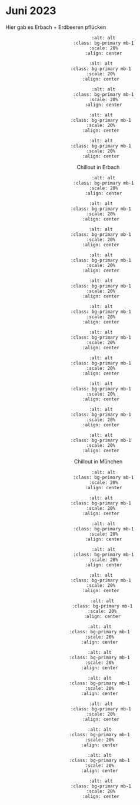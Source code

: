 # Juni 2023

Hier gab es Erbach + Erdbeeren pflücken

<div align="center">

```{image} ./images/68af2065-f885-4f3b-b361-19d3f2a2badf.JPG
    :alt: alt
    :class: bg-primary mb-1
    :scale: 20%
    :align: center
  ```

  ```{image} ./images/c5269392-e284-4d4c-b806-9056617834e4.JPG
    :alt: alt
    :class: bg-primary mb-1
    :scale: 20%
    :align: center
  ```


```{image} ./images/3e4b62c4-b8db-4239-bec8-3dc888ec5c1c.JPG
    :alt: alt
    :class: bg-primary mb-1
    :scale: 20%
    :align: center
  ```

  ```{image} ./images/ff1c6af8-8226-4fa2-9c3d-c20e3c00cc1c.JPG
    :alt: alt
    :class: bg-primary mb-1
    :scale: 20%
    :align: center
  ```

  ```{image} ./images/ac803cb5-702c-48d5-aadf-941d26c2de81.JPG
    :alt: alt
    :class: bg-primary mb-1
    :scale: 20%
    :align: center
  ```

  Chillout in Erbach
</div>

<div align="center">

```{image} ./images/IMG_2658.jpg
    :alt: alt
    :class: bg-primary mb-1
    :scale: 20%
    :align: center
  ```

  ```{image} ./images/IMG_2667.jpg
    :alt: alt
    :class: bg-primary mb-1
    :scale: 20%
    :align: center
  ```

  ```{image} ./images/IMG_2676.jpg
    :alt: alt
    :class: bg-primary mb-1
    :scale: 20%
    :align: center
  ```

  ```{image} ./images/IMG_2679.jpg
    :alt: alt
    :class: bg-primary mb-1
    :scale: 20%
    :align: center
  ```

  ```{image} ./images/IMG_2686.jpg
    :alt: alt
    :class: bg-primary mb-1
    :scale: 20%
    :align: center
  ```

  ```{image} ./images/IMG_2695.jpg
    :alt: alt
    :class: bg-primary mb-1
    :scale: 20%
    :align: center
  ```

  ```{image} ./images/IMG_2705.jpg
    :alt: alt
    :class: bg-primary mb-1
    :scale: 20%
    :align: center
  ```

  ```{image} ./images/IMG_2776.jpg
    :alt: alt
    :class: bg-primary mb-1
    :scale: 20%
    :align: center
  ```

  ```{image} ./images/IMG_2782.jpg
    :alt: alt
    :class: bg-primary mb-1
    :scale: 20%
    :align: center
  ```

  ```{image} ./images/IMG_2792.jpg
    :alt: alt
    :class: bg-primary mb-1
    :scale: 20%
    :align: center
  ```

  ```{image} ./images/IMG_2739.jpg
    :alt: alt
    :class: bg-primary mb-1
    :scale: 20%
    :align: center
  ```
Chillout in München
</div>

<div align="center">

```{image} ./images/9cfa8631-0eda-4b73-bb60-fc7cdd5115a3.JPG
    :alt: alt
    :class: bg-primary mb-1
    :scale: 20%
    :align: center
  ```

  ```{image} ./images/374881a8-94ed-4903-bca5-cba4c9219b6d.JPG
    :alt: alt
    :class: bg-primary mb-1
    :scale: 20%
    :align: center
  ```

```{image} ./images/IMG_2658.jpg
    :alt: alt
    :class: bg-primary mb-1
    :scale: 20%
    :align: center
  ```

```{image} ./images/IMG_3129.jpg
    :alt: alt
    :class: bg-primary mb-1
    :scale: 20%
    :align: center
  ```

  ```{image} ./images/IMG_3114.jpg
    :alt: alt
    :class: bg-primary mb-1
    :scale: 20%
    :align: center
  ```
 
 ```{image} ./images/IMG_3143.jpg
    :alt: alt
    :class: bg-primary mb-1
    :scale: 20%
    :align: center
  ```

   ```{image} ./images/IMG_3145.jpg
    :alt: alt
    :class: bg-primary mb-1
    :scale: 20%
    :align: center
  ```

   ```{image} ./images/IMG_3137.jpg
    :alt: alt
    :class: bg-primary mb-1
    :scale: 20%
    :align: center
  ```

   ```{image} ./images/IMG_3147.jpg
    :alt: alt
    :class: bg-primary mb-1
    :scale: 20%
    :align: center
  ```


  ```{image} ./images/b44b2296-aa00-4245-8c27-234c153484d7.JPG
    :alt: alt
    :class: bg-primary mb-1
    :scale: 20%
    :align: center
  ```

   ```{image} ./images/IMG_3149.jpg
    :alt: alt
    :class: bg-primary mb-1
    :scale: 20%
    :align: center
  ```

   ```{image} ./images/acf77a03-55c2-4fc4-a219-8fa1bb1701bf.JPG
    :alt: alt
    :class: bg-primary mb-1
    :scale: 20%
    :align: center
  ```

  ```{image} ./images/07eccac4-9b84-4bbe-8227-55ba86179eec.JPG
    :alt: alt
    :class: bg-primary mb-1
    :scale: 20%
    :align: center
  ```

</div>